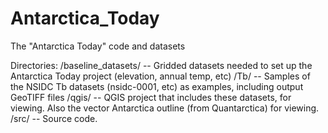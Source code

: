 # Antarctica_Today
The "Antarctica Today" code and datasets

Directories:
/baseline_datasets/ -- Gridded datasets needed to set up the Antarctica Today project (elevation, annual temp, etc)
/Tb/ -- Samples of the NSIDC Tb datasets (nsidc-0001, etc) as examples, including output GeoTIFF files
/qgis/ -- QGIS project that includes these datasets, for viewing. Also the vector Antarctica outline (from Quantarctica) for viewing.
/src/ -- Source code.
